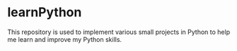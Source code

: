 # learnPython
This repository is used to implement various small projects in Python to help me learn and improve my Python skills.
